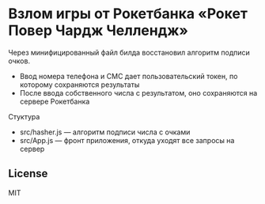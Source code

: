 # Взлом игры от Рокетбанка «Рокет Повер Чардж Челлендж»

Через минифицированный файл билда восстановил алгоритм подписи очков.

  - Ввод номера телефона и СМС дает пользовательский токен, по которому сохраняются результаты
  - После ввода собственного числа с результатом, оно сохраняются на сервере Рокетбанка

Стуктура
- src/hasher.js — алгоритм подписи числа с очками
- src/App.js — фронт приложения, откуда уходят все запросы на сервер

License
----

MIT